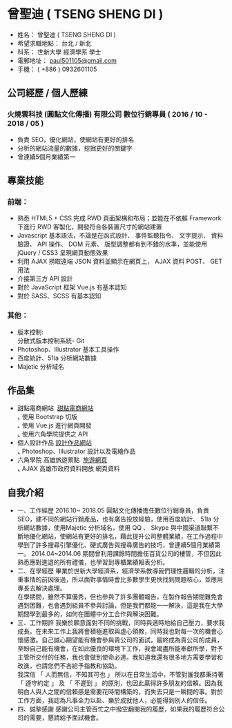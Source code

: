 # 曾聖迪 ( TSENG SHENG DI )

* 姓名： 曾聖迪 ( TSENG SHENG DI )
* 希望求職地點： 台北 / 新北
* 科系： 世新大學 經濟學系 學士
* 電郵地址： paul501105@gmail.com
* 手機： ( +886 ) 0932601105

## 公司經歷 / 個人歷練
### 火燒雲科技 (圓點文化傳播) 有限公司 數位行銷專員  ( 2016 / 10 - 2018 / 05 ) 
* 負責 SEO，優化網站，使網站有更好的排名
* 分析的網站流量的數據，挖掘更好的關鍵字
* 曾連續5個月業績第一

## 專業技能
### 前端：
* 熟悉 HTML5 + CSS 完成 RWD 頁面架構和布局；並能在不依賴 Framework 下進行 RWD 客製化，開發符合各裝置尺寸的網站建置
* Javascript 基本語法，不論是在函式設計、 事件監聽指令、 文字提示、 資料驗證、 API 操作、 DOM 元素、 版型調整都有到不錯的水準，並能使用 jQuery / CSS3 呈現網頁動態效果
* 利用 AJAX 撈取遠端 JSON 資料並顯示在網頁上， AJAX 資料 POST、 GET 用法
* 介接第三方 API 設計
* 對於 JavaScript 框架 Vue.js 有基本認知
* 對於 SASS、SCSS 有基本認知
### 其他：
* 版本控制:<br>
  分散式版本控制系統- Git <br>
* Photoshop、Illustrator 基本工具操作
* 百度統計、51la 分析網站數據
* Majetic 分析域名

## 作品集
- 甜點電商網站  <a href="https://di501105.github.io/vue-e-commerce/#/home" target="_blank">甜點電商網站</a><br>
  ⌞ 使用 Bootstrap 切版<BR>
  ⌞ 使用 Vue.js 進行網頁開發<BR>
  ⌞ 使用六角學院提供之 API <br>
- 個人設計作品  <a href="https://di501105.github.io" target="_blank">設計作品網站</a><br>
  ⌞ Photoshop、Illustrator 設計以及電繪作品
- 六角學院 高雄旅遊景點  <a href="https://di501105.github.io/kaohsiung-travel/" target="_blank">旅遊網頁</a><BR>
  ⌞ AJAX 高雄市政府資料開放 網頁資料
  
## 自我介紹
* 一、工作經歷
  2016.10~  2018.05
  圓點文化傳播擔任數位行銷專員，負責 SEO，建不同的網站行銷產品，也有廣告投放經驗，使用百度統計、 51la 分析網站數據，使用Majetic 分析域名，使用 QQ 、 Skype 與中國渠道聯繫不斷地優化網站，使網站有更好的排名，藉此提升公司整體業績，在工作過程中學到了許多搜尋引擎優化、硬式廣告與搜尋廣告的技巧，曾連續5個月業績第一。
  2014.04~2014.06
  期間曾利用課餘時間擔任百貨公司的樓管，不但因此熟悉應對進退的所有禮儀，也學習到專櫃業績報表分析。
* 二、在學經歷
  畢業於世新大學經濟系，經濟學系教導我們理性邏輯的分析，注重事情的前因後過，所以面對事情時會比多數學生更快找到問題核心，並應用專長去解決處理。<br>
  在學期間，雖然不算優秀，但也參與了許多團體報告，在製作報告期間難免會遇到困難，也會遇到組員不參與討論，但是我們都能一一解決，這是我在大學期間學到最多的，如何在團體中分工合作與解決困難。
* 三、工作期許
  我樂於願意面對不同的挑戰，同時與適時地給自己壓力，要求我成長。在未來工作上我將會積極進取與虛心領教，同時我也對每一次的機會心懷感激。自己誠心期望能有機會參與貴公司的面試，最終成為貴公司的成員，至盼自己能有機會，在如此優良的環境下工作，我會竭盡所能奉獻所學，對予主管所交付的任務，我也會做到使命必達。我知道我還有很多地方需要學習和改進，也請您們不吝給予指教和協助。<br>
  我深信 「 人而無信，不知其可也 」 所以在日常生活中，不管對誰我都秉持著 「 遵守約定 」 及 「 不遲到 」 的原則，也因此贏得許多朋友的信賴。因為我明白人與人之間的信賴感是需要花時間構築的，而失去只是一瞬間的事。對於工作方面，我認為凡事全力以赴、樂於成就他人，必能得到別人的信任。
* 四、誠摯感謝
  感謝公司主管百忙之中撥空翻閱我的履歷，如果我的履歷符合公司的需要，懇請給予面試機會。 






